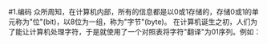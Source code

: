 #1.编码
  众所周知，在计算机内部，所有的信息都是以0或1存储的，存储0或1的单元称为"位"(bit)，以8位为一组，称为"字节"(byte)。
在计算机诞生之初，人们为了能让计算机处理字符，于是就使用了一个对照表将字符"翻译"为01序列。例如：

```

```
